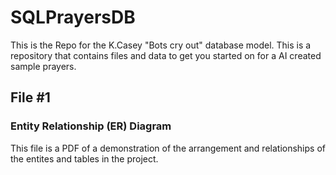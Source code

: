 # SQLPrayersDB
This is the Repo for the K.Casey "Bots cry out" database model. This is a repository that contains files and data to get you started on for a AI created sample prayers.

## File #1
### Entity Relationship (ER) Diagram

This file is a PDF of a demonstration of the arrangement and relationships of the entites and tables in the project. 

